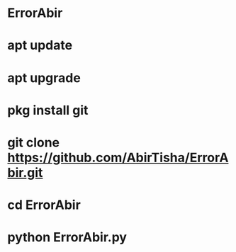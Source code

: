 # ErrorAbir
# apt update 
# apt upgrade 
# pkg install git 
# git clone https://github.com/AbirTisha/ErrorAbir.git
# cd ErrorAbir
# python ErrorAbir.py
